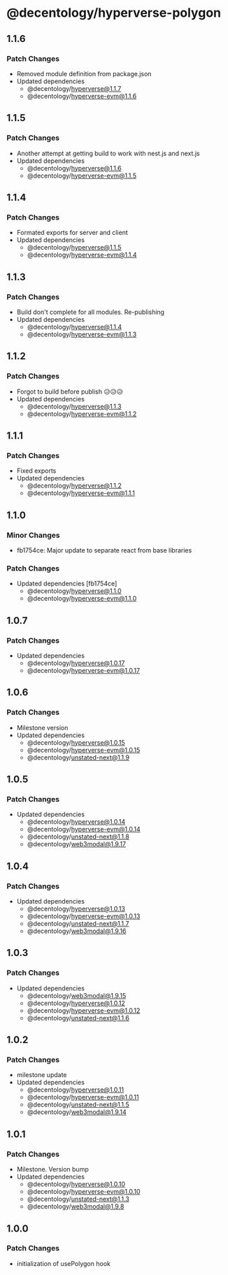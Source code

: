 # @decentology/hyperverse-polygon

## 1.1.6

### Patch Changes

-   Removed module definition from package.json
-   Updated dependencies
    -   @decentology/hyperverse@1.1.7
    -   @decentology/hyperverse-evm@1.1.6

## 1.1.5

### Patch Changes

-   Another attempt at getting build to work with nest.js and next.js
-   Updated dependencies
    -   @decentology/hyperverse@1.1.6
    -   @decentology/hyperverse-evm@1.1.5

## 1.1.4

### Patch Changes

-   Formated exports for server and client
-   Updated dependencies
    -   @decentology/hyperverse@1.1.5
    -   @decentology/hyperverse-evm@1.1.4

## 1.1.3

### Patch Changes

-   Build don't complete for all modules. Re-publishing
-   Updated dependencies
    -   @decentology/hyperverse@1.1.4
    -   @decentology/hyperverse-evm@1.1.3

## 1.1.2

### Patch Changes

-   Forgot to build before publish 😥😥😥
-   Updated dependencies
    -   @decentology/hyperverse@1.1.3
    -   @decentology/hyperverse-evm@1.1.2

## 1.1.1

### Patch Changes

-   Fixed exports
-   Updated dependencies
    -   @decentology/hyperverse@1.1.2
    -   @decentology/hyperverse-evm@1.1.1

## 1.1.0

### Minor Changes

-   fb1754ce: Major update to separate react from base libraries

### Patch Changes

-   Updated dependencies [fb1754ce]
    -   @decentology/hyperverse@1.1.0
    -   @decentology/hyperverse-evm@1.1.0

## 1.0.7

### Patch Changes

-   Updated dependencies
    -   @decentology/hyperverse@1.0.17
    -   @decentology/hyperverse-evm@1.0.17

## 1.0.6

### Patch Changes

-   Milestone version
-   Updated dependencies
    -   @decentology/hyperverse@1.0.15
    -   @decentology/hyperverse-evm@1.0.15
    -   @decentology/unstated-next@1.1.9

## 1.0.5

### Patch Changes

-   Updated dependencies
    -   @decentology/hyperverse@1.0.14
    -   @decentology/hyperverse-evm@1.0.14
    -   @decentology/unstated-next@1.1.8
    -   @decentology/web3modal@1.9.17

## 1.0.4

### Patch Changes

-   Updated dependencies
    -   @decentology/hyperverse@1.0.13
    -   @decentology/hyperverse-evm@1.0.13
    -   @decentology/unstated-next@1.1.7
    -   @decentology/web3modal@1.9.16

## 1.0.3

### Patch Changes

-   Updated dependencies
    -   @decentology/web3modal@1.9.15
    -   @decentology/hyperverse@1.0.12
    -   @decentology/hyperverse-evm@1.0.12
    -   @decentology/unstated-next@1.1.6

## 1.0.2

### Patch Changes

-   milestone update
-   Updated dependencies
    -   @decentology/hyperverse@1.0.11
    -   @decentology/hyperverse-evm@1.0.11
    -   @decentology/unstated-next@1.1.5
    -   @decentology/web3modal@1.9.14

## 1.0.1

### Patch Changes

-   Milestone. Version bump
-   Updated dependencies
    -   @decentology/hyperverse@1.0.10
    -   @decentology/hyperverse-evm@1.0.10
    -   @decentology/unstated-next@1.1.3
    -   @decentology/web3modal@1.9.8

## 1.0.0

### Patch Changes

-   initialization of usePolygon hook

